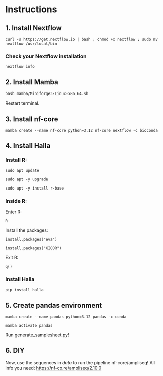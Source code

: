 # Instructions

## 1. Install Nextflow

`
curl -s https://get.nextflow.io | bash ; chmod +x nextflow ; sudo mv nextflow /usr/local/bin
`

### Check your Nextflow installation

`
nextflow info
`

## 2. Install Mamba 

`
bash mamba/Miniforge3-Linux-x86_64.sh
`

Restart terminal.

## 3. Install nf-core

`
mamba create --name nf-core python=3.12 nf-core nextflow -c bioconda
`

## 4. Install Halla

### Install R:

`
sudo apt update
`

`
sudo apt -y upgrade
`

`
sudo apt -y install r-base
`

### Inside R:


Enter R:

`
R
`

Install the packages:

`
install.packages("eva")
`

`
install.packages("XICOR")
`

Exit R:

`
q()
`

### Install Halla

`
pip install halla 
`


## 5. Create pandas environment  


`
mamba create --name pandas python=3.12 pandas -c conda
`

`
mamba activate pandas
`


Run generate_samplesheet.py!


## 6. DIY

Now, use the sequences in *data* to run the pipeline nf-core/ampliseq!
All info you need: https://nf-co.re/ampliseq/2.10.0

